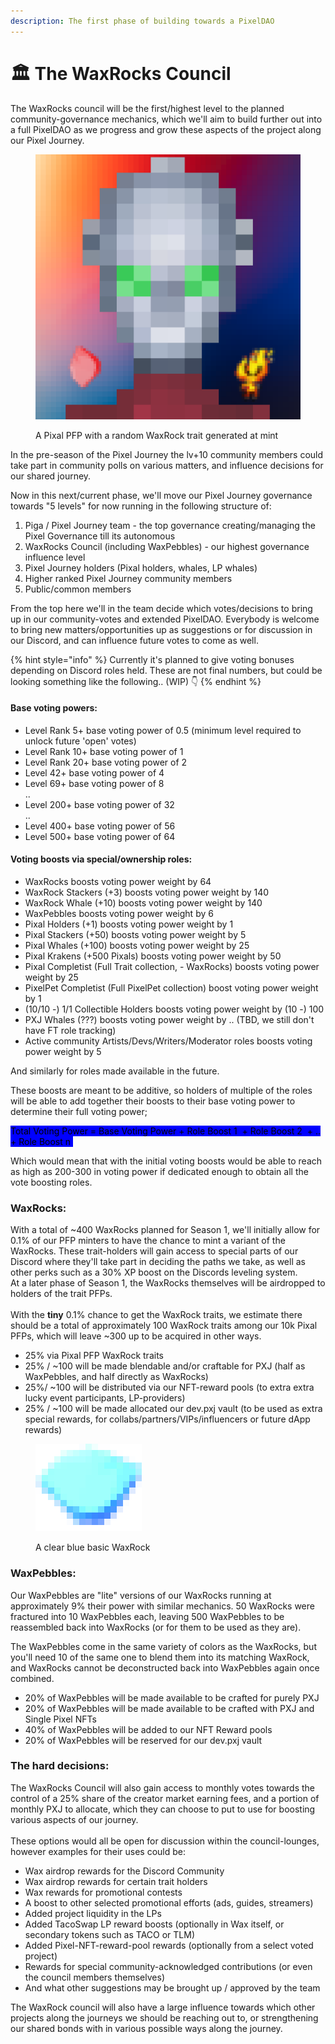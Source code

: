 ```yaml
---
description: The first phase of building towards a PixelDAO
---
```


# 🏛️ The WaxRocks Council

The WaxRocks council will be the first/highest level to the planned community-governance mechanics, which we'll aim to build further out into a full PixelDAO as we progress and grow these aspects of the project along our Pixel Journey.

<figure><img src="../../.gitbook/assets/pixelspetrock-ackaliens.png" alt="" width="563"><figcaption><p>A Pixal PFP with a random WaxRock trait generated at mint</p></figcaption></figure>

In the pre-season of the Pixel Journey the lv+10 community members could take part in community polls on various matters, and influence decisions for our shared journey.&#x20;

Now in this next/current phase, we'll move our Pixel Journey governance towards "5 levels" for now running in the following structure of:

1. Piga / Pixel Journey team - the top governance creating/managing the Pixel Governance till its autonomous
2. WaxRocks Council (including WaxPebbles) - our highest governance influence level
3. Pixel Journey holders (Pixal holders, whales, LP whales)
4. Higher ranked Pixel Journey community members
5. Public/common members

From the top here we'll in the team decide which votes/decisions to bring up in our community-votes and extended PixelDAO. Everybody is welcome to bring new matters/opportunities up as suggestions or for discussion in our Discord, and can influence future votes to come as well.





{% hint style="info" %}
Currently it's planned to give voting bonuses depending on Discord roles held. These are not final numbers, but could be looking something like the following..  (WIP) 👇
{% endhint %}

#### Base voting powers:

* Level Rank 5+ base voting power of 0.5 (minimum level required to unlock future 'open' votes)
* Level Rank 10+ base voting power of 1
* Level Rank 20+ base voting power of 2
* Level 42+ base voting power of 4
* Level 69+ base voting power of 8\
  ..
* Level 200+ base voting power of 32\
  ..
* Level 400+ base voting power of 56
* Level 500+ base voting power of 64

#### Voting boosts via special/ownership roles:

* WaxRocks boosts voting power weight by 64
* WaxRock Stackers (+3) boosts voting power weight by 140
* WaxRock Whale (+10) boosts voting power weight by 140
* WaxPebbles boosts voting power weight by 6
* Pixal Holders (+1) boosts voting power weight by 1
* Pixal Stackers (+50) boosts voting power weight by 5
* Pixal Whales (+100) boosts voting power weight by 25
* Pixal Krakens (+500 Pixals) boosts voting power weight by 50
* Pixal Completist (Full Trait collection, - WaxRocks) boosts voting power weight by 25
* PixelPet Completist (Full PixelPet collection) boost voting power weight by 1
* (10/10 -) 1/1 Collectible Holders boosts voting power weight by (10 -) 100
* PXJ Whales (???) boosts voting power weight by .. (TBD, we still don't have FT role tracking)
* Active community Artists/Devs/Writers/Moderator roles boosts voting power weight by 5

And similarly for roles made available in the future.&#x20;

These boosts are meant to be additive, so holders of multiple of the roles will be able to add together their boosts to their base voting power to determine their full voting power;

<mark style="background-color:blue;">Total Voting Power = Base Voting Power + Role Boost 1 ​ + Role Boost 2 ​ + .. + Role Boost n ​</mark>

Which would mean that with the initial voting boosts would be able to reach as high as 200-300 in voting power if dedicated enough to obtain all the vote boosting roles.



### WaxRocks:

With a total of \~400 WaxRocks planned for Season 1, we'll initially allow for 0.1% of our PFP minters to have the chance to mint a variant of the WaxRocks. These trait-holders will gain access to special parts of our Discord where they'll take part in deciding the paths we take, as well as other perks such as a 30% XP boost on the Discords leveling system.\
At a later phase of Season 1, the WaxRocks themselves will be airdropped to holders of the trait PFPs. \
\
With the **tiny** 0.1% chance to get the WaxRock traits, we estimate there should be a total of approximately 100 WaxRock traits among our 10k Pixal PFPs, which will leave \~300 up to be acquired in other ways.

* 25% via Pixal PFP WaxRock traits
* 25% / \~100 will be made blendable and/or craftable for PXJ (half as WaxPebbles, and half directly as WaxRocks)
* 25%/ \~100 will be distributed via our NFT-reward pools (to extra extra lucky event participants, LP-providers)
* 25% / \~100 will be made allocated our dev.pxj vault (to be used as extra special rewards, for collabs/partners/VIPs/influencers or future dApp rewards)

<figure><img src="../../.gitbook/assets/logo.png" alt=""><figcaption><p>A clear blue basic WaxRock</p></figcaption></figure>





### WaxPebbles:

Our WaxPebbles are "lite" versions of our WaxRocks running at approximately 9% their power with similar mechanics. 50 WaxRocks were fractured into 10 WaxPebbles each, leaving 500 WaxPebbles to be reassembled back into WaxRocks (or for them to be used as they are).

The WaxPebbles come in the same variety of colors as the WaxRocks, but you'll need 10 of the same one to blend them into its matching WaxRock, and WaxRocks cannot be deconstructed back into WaxPebbles again once combined.&#x20;

* 20% of WaxPebbles will be made available to be crafted for purely PXJ
* 20% of WaxPebbles will be made available to be crafted with PXJ and Single Pixel NFTs
* 40% of WaxPebbles will be added to our NFT Reward pools
* 20% of WaxPebbles will be reserved for our dev.pxj vault



### The hard decisions:

The WaxRocks Council will also gain access to monthly votes towards the control of a 25% share of the creator market earning fees, and a portion of monthly PXJ to allocate, which they can choose to put to use for boosting various aspects of our journey.\
\
These options would all be open for discussion within the council-lounges, however examples for their uses could be:

* Wax airdrop rewards for the Discord Community
* Wax airdrop rewards for certain trait holders
* Wax rewards for promotional contests
* A boost to other selected promotional efforts (ads, guides, streamers)
* Added project liquidity in the LPs
* Added TacoSwap LP reward boosts (optionally in Wax itself, or secondary tokens such as TACO or TLM)
* Added Pixel-NFT-reward-pool rewards (optionally from a select voted project)
* Rewards for special community-acknowledged contributions (or even the council members themselves)
* And what other suggestions may be brought up / approved by the team

The WaxRock council will also have a large influence towards which other projects along the journeys we should be reaching out to, or strengthening our shared bonds with in various possible ways along the journey.
